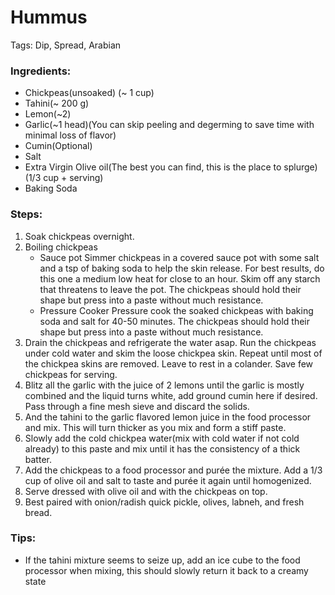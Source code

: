 # Hummus

Tags: Dip, Spread, Arabian

### Ingredients:

- Chickpeas(unsoaked) (~ 1 cup)
- Tahini(~ 200 g)
- Lemon(~2)
- Garlic(~1 head)(You can skip peeling and degerming to save time with minimal loss of flavor)
- Cumin(Optional)
- Salt
- Extra Virgin Olive oil(The best you can find, this is the place to splurge) (1/3 cup + serving)
- Baking Soda

### Steps:

1. Soak chickpeas overnight.
2. Boiling chickpeas
    * Sauce pot
        Simmer chickpeas in a covered sauce pot with some salt and a tsp of baking soda to help the skin release. For best results, do this one a medium low heat for close to an hour. Skim off any starch that threatens to leave the pot. The chickpeas should hold their shape but press into a paste without much resistance.
    * Pressure Cooker
        Pressure cook the soaked chickpeas with baking soda and salt for 40-50 minutes. The chickpeas should hold their shape but press into a paste without much resistance.
3. Drain the chickpeas and refrigerate the water asap. Run the chickpeas under cold water and skim the loose chickpea skin. Repeat until most of the chickpea skins are removed. Leave to rest in a colander. Save few chickpeas for serving.
4. Blitz all the garlic with the juice of 2 lemons until the garlic is mostly combined and the liquid turns white, add ground cumin here if desired. Pass through a fine mesh sieve and discard the solids.
5. And the tahini to the garlic flavored lemon juice in the food processor and mix. This will turn thicker as you mix and form a stiff paste.
6. Slowly add the cold chickpea water(mix with cold water if not cold already) to this paste and mix until it has the consistency of a thick batter.
7. Add the chickpeas to a food processor and purée the mixture. Add a 1/3 cup of olive oil and salt to taste and purée it again until homogenized.
8. Serve dressed with olive oil and with the chickpeas on top.
9. Best paired with onion/radish quick pickle, olives, labneh, and fresh bread.


### Tips:
* If the tahini mixture seems to seize up, add an ice cube to the food processor when mixing, this should slowly return it back to a creamy state